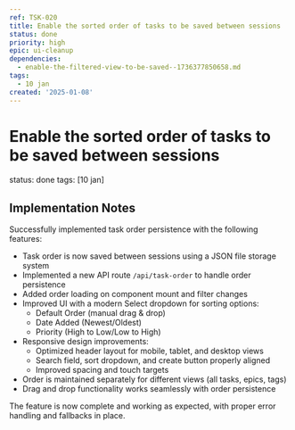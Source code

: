 ```yaml
---
ref: TSK-020
title: Enable the sorted order of tasks to be saved between sessions
status: done
priority: high
epic: ui-cleanup
dependencies:
  - enable-the-filtered-view-to-be-saved--1736377850658.md
tags:
  - 10 jan
created: '2025-01-08'
---
```

# Enable the sorted order of tasks to be saved between sessions

status: done
tags: [10 jan]

## Implementation Notes

Successfully implemented task order persistence with the following features:
- Task order is now saved between sessions using a JSON file storage system
- Implemented a new API route `/api/task-order` to handle order persistence
- Added order loading on component mount and filter changes
- Improved UI with a modern Select dropdown for sorting options:
  - Default Order (manual drag & drop)
  - Date Added (Newest/Oldest)
  - Priority (High to Low/Low to High)
- Responsive design improvements:
  - Optimized header layout for mobile, tablet, and desktop views
  - Search field, sort dropdown, and create button properly aligned
  - Improved spacing and touch targets
- Order is maintained separately for different views (all tasks, epics, tags)
- Drag and drop functionality works seamlessly with order persistence

The feature is now complete and working as expected, with proper error handling and fallbacks in place.
